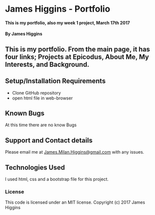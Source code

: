 # James Higgins - Portfolio

#### This is my portfolio, also my week 1 project, March 17th 2017

#### By James Higgins

## This is my portfolio. From the main page, it has four links; Projects at Epicodus, About Me, My Interests, and Background.

## Setup/Installation Requirements
* Clone GitHub repository
* open html file in web-browser

## Known Bugs
At this time there are no know Bugs

## Support and Contact details
Please email me at James.Milan.Higgins@gmail.com with any issues.

## Technologies Used
I used html, css and a bootstrap file for this project.

### License
This code is licensed under an MIT license.
Copyright (c) 2017 James Higgins

